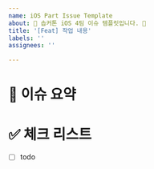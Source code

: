 ```yaml
---
name: iOS Part Issue Template
about: 🍎 솝커톤 iOS 4팀 이슈 템플릿입니다. 🍎
title: '[Feat] 작업 내용'
labels: ''
assignees: ''

---
```


<!-- 

Title: [prefix] - 이슈 내용

Prefix

[Add]: 기능과 무관한 코드 추가 (라이브러리 추가, 유틸리티 함수 추가 등)
[Chore]: 그 이외의 잡일/ 버전 코드 수정, 패키지 구조 변경, 파일 이동, 파일이름 변경
[Comment]: 필요한 주석 추가 및 변경
[Del]: 쓸모없는 코드, 주석 삭제
[Design]: 뷰 구현 (UI 관련 코드 추가 및 수정)
[Docs]: README나 WIKI 등의 문서 개정
[Feat]: 새로운 기능 구현
[Fix]: 버그, 오류 해결, 코드 수정
[Merge]: 머지
[Refactor]: 전면 수정이 있을 때 사용합니다
[Remove]: 파일 삭제
[Setting]: 프로젝트 세팅 및 전반적 기능
[Test]: 테스트 코드

-->

# 🍎 이슈 요약

<!-- 이슈에 대해 설명해주세요. -->

# ✅ 체크 리스트

<!-- 해야 할 일을 적어주세요. -->

- [ ] todo
